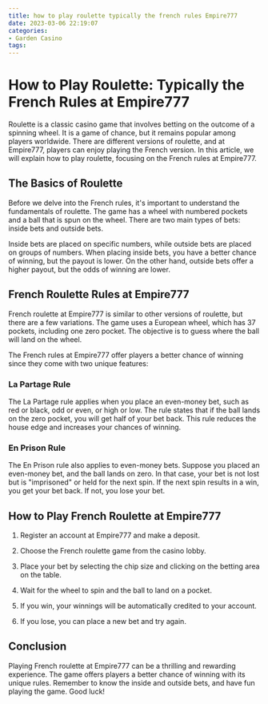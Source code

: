 ```yaml
---
title: how to play roulette typically the french rules Empire777
date: 2023-03-06 22:19:07
categories:
- Garden Casino
tags:
---
```



# How to Play Roulette: Typically the French Rules at Empire777

Roulette is a classic casino game that involves betting on the outcome of a spinning wheel. It is a game of chance, but it remains popular among players worldwide. There are different versions of roulette, and at Empire777, players can enjoy playing the French version. In this article, we will explain how to play roulette, focusing on the French rules at Empire777.

## The Basics of Roulette

Before we delve into the French rules, it's important to understand the fundamentals of roulette. The game has a wheel with numbered pockets and a ball that is spun on the wheel. There are two main types of bets: inside bets and outside bets.

Inside bets are placed on specific numbers, while outside bets are placed on groups of numbers. When placing inside bets, you have a better chance of winning, but the payout is lower. On the other hand, outside bets offer a higher payout, but the odds of winning are lower.

## French Roulette Rules at Empire777

French roulette at Empire777 is similar to other versions of roulette, but there are a few variations. The game uses a European wheel, which has 37 pockets, including one zero pocket. The objective is to guess where the ball will land on the wheel.

The French rules at Empire777 offer players a better chance of winning since they come with two unique features:

### La Partage Rule

The La Partage rule applies when you place an even-money bet, such as red or black, odd or even, or high or low. The rule states that if the ball lands on the zero pocket, you will get half of your bet back. This rule reduces the house edge and increases your chances of winning.

### En Prison Rule

The En Prison rule also applies to even-money bets. Suppose you placed an even-money bet, and the ball lands on zero. In that case, your bet is not lost but is "imprisoned" or held for the next spin. If the next spin results in a win, you get your bet back. If not, you lose your bet.

## How to Play French Roulette at Empire777

1. Register an account at Empire777 and make a deposit.

2. Choose the French roulette game from the casino lobby.

3. Place your bet by selecting the chip size and clicking on the betting area on the table.

4. Wait for the wheel to spin and the ball to land on a pocket.

5. If you win, your winnings will be automatically credited to your account.

6. If you lose, you can place a new bet and try again.

## Conclusion

Playing French roulette at Empire777 can be a thrilling and rewarding experience. The game offers players a better chance of winning with its unique rules. Remember to know the inside and outside bets, and have fun playing the game. Good luck!